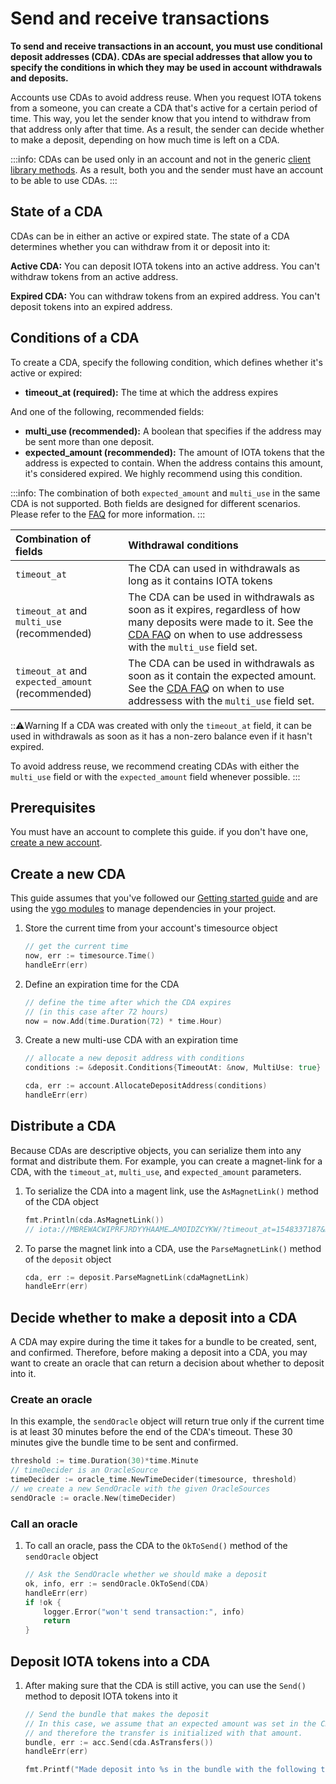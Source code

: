# Send and receive transactions

**To send and receive transactions in an account, you must use conditional deposit addresses (CDA). CDAs are special addresses that allow you to specify the conditions in which they may be used in account withdrawals and deposits.**

Accounts use CDAs to avoid address reuse. When you request IOTA tokens from a someone, you can create a CDA that's active for a certain period of time. This way, you let the sender know that you intend to withdraw from that address only after that time. As a result, the sender can decide whether to make a deposit, depending on how much time is left on a CDA.

:::info:
CDAs can be used only in an account and not in the generic [client library methods](root://client-libraries/0.1/introduction/overview.md). As a result, both you and the sender must have an account to be able to use CDAs.
:::

## State of a CDA

CDAs can be in either an active or expired state. The state of a CDA determines whether you can withdraw from it or deposit into it:

**Active CDA:** You can deposit IOTA tokens into an active address. You can't withdraw tokens from an active address.

**Expired CDA:** You can withdraw tokens from an expired address. You can't deposit tokens into an expired address.

## Conditions of a CDA

To create a CDA, specify the following condition, which defines whether it's active or expired:

* **timeout_at (required):** The time at which the address expires

And one of the following, recommended fields:

* **multi_use (recommended):** A boolean that specifies if the address may be sent more than one deposit.
* **expected_amount (recommended):** The amount of IOTA tokens that the address is expected to contain. When the address contains this amount, it's considered expired. We highly recommend using this condition.

:::info:
The combination of both `expected_amount` and `multi_use` in the same CDA is not supported. Both fields are designed for different scenarios. Please refer to the [FAQ](../references/cda-faq.md) for more information.
:::

|  **Combination of fields** | **Withdrawal conditions**
| :----------| :----------|
|`timeout_at` |The CDA can used in withdrawals as long as it contains IOTA tokens|
|`timeout_at` and `multi_use` (recommended) |The CDA can be used in withdrawals as soon as it expires, regardless of how many deposits were made to it. See the [CDA FAQ](../references/cda-faq.md) on when to use addressess with the `multi_use` field set. |
|`timeout_at` and `expected_amount` (recommended) | The CDA can be used in withdrawals as soon as it contain the expected amount. See the [CDA FAQ](../references/cda-faq.md) on when to use addressess with the `multi_use` field set.|

:::warning:Warning
If a CDA was created with only the `timeout_at` field, it can be used in withdrawals as soon as it has a non-zero balance even if it hasn't expired. 

To avoid address reuse, we recommend creating CDAs with either the `multi_use` field or with the `expected_amount` field whenever possible.
:::

## Prerequisites

You must have an account to complete this guide. if you don't have one, [create a new account](../how-to-guides/create-account.md).

## Create a new CDA

This guide assumes that you've followed our [Getting started guide](../README.md) and are using the [vgo modules](https://github.com/golang/go/wiki/Modules) to manage dependencies in your project.

1. Store the current time from your account's timesource object

    ```go
    // get the current time
    now, err := timesource.Time()
    handleErr(err)
    ```

2. Define an expiration time for the CDA

    ```go
    // define the time after which the CDA expires
    // (in this case after 72 hours)
    now = now.Add(time.Duration(72) * time.Hour)
    ```

3. Create a new multi-use CDA with an expiration time

    ```go
    // allocate a new deposit address with conditions
    conditions := &deposit.Conditions{TimeoutAt: &now, MultiUse: true}

    cda, err := account.AllocateDepositAddress(conditions)
    handleErr(err)
    ```

## Distribute a CDA

Because CDAs are descriptive objects, you can serialize them into any format and distribute them. For example, you can create a magnet-link for a CDA, with the `timeout_at`, `multi_use`, and `expected_amount` parameters.

1. To serialize the CDA into a magent link, use the `AsMagnetLink()` method of the CDA object

    ```go
    fmt.Println(cda.AsMagnetLink())
    // iota://MBREWACWIPRFJRDYYHAAME…AMOIDZCYKW/?timeout_at=1548337187&multi_use=true&expected_amount=0
    ```

2. To parse the magnet link into a CDA, use the `ParseMagnetLink()` method of the `deposit` object

    ```go
    cda, err := deposit.ParseMagnetLink(cdaMagnetLink)
    handleErr(err)
    ```

## Decide whether to make a deposit into a CDA

A CDA may expire during the time it takes for a bundle to be created, sent, and confirmed. Therefore, before making a deposit into a CDA, you may want to create an oracle that can return a decision about whether to deposit into it.

### Create an oracle

In this example, the `sendOracle` object will return true only if the current time is at least 30 minutes before the end of the CDA's timeout. These 30 minutes give the bundle time to be sent and confirmed.

```go
threshold := time.Duration(30)*time.Minute
// timeDecider is an OracleSource
timeDecider := oracle_time.NewTimeDecider(timesource, threshold)
// we create a new SendOracle with the given OracleSources
sendOracle := oracle.New(timeDecider)
```

### Call an oracle

1. To call an oracle, pass the CDA to the `OkToSend()` method of the `sendOracle` object

    ```go
    // Ask the SendOracle whether we should make a deposit
    ok, info, err := sendOracle.OkToSend(CDA)
    handleErr(err)
    if !ok {
        logger.Error("won't send transaction:", info)
        return
    }
    ```

## Deposit IOTA tokens into a CDA

1. After making sure that the CDA is still active, you can use the `Send()` method to deposit IOTA tokens into it

    ```go
    // Send the bundle that makes the deposit
    // In this case, we assume that an expected amount was set in the CDA
    // and therefore the transfer is initialized with that amount.
    bundle, err := acc.Send(cda.AsTransfers())
    handleErr(err)

    fmt.Printf("Made deposit into %s in the bundle with the following tail transaction hash %s\n", cda.Address, bundle[0].Hash)
    ```
